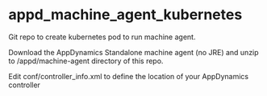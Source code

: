 # appd_machine_agent_kubernetes
Git repo to create kubernetes pod to run machine agent.

Download the AppDynamics Standalone machine agent (no JRE) and unzip to /appd/machine-agent directory of this repo.

Edit conf/controller_info.xml to define the location of your AppDynamics controller
